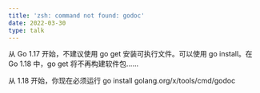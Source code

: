 ```yaml
---
title: 'zsh: command not found: godoc'
date: 2022-03-30
type: talk
---
```


从 Go 1.17 开始，不建议使用 go get 安装可执行文件。可以使用 go install。在 Go 1.18 中，go get 将不再构建软件包......

从 1.18 开始，你现在必须运行 go install golang.org/x/tools/cmd/godoc
